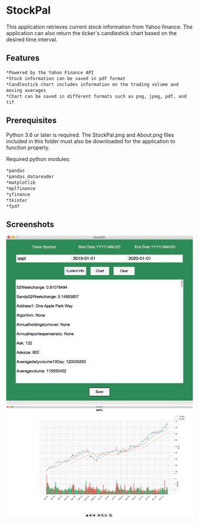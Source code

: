 # StockPal

This application retrieves current stock information from Yahoo finance.  The application can also return the ticker's candlestick chart based on the desired time interval.

## Features
    *Powered by the Yahoo Finance API
    *Stock information can be saved in pdf format
    *Candlestick chart includes information on the trading volume and moving averages
    *Chart can be saved in different formats such as png, jpeg, pdf, and tif
    

## Prerequisites
Python 3.6 or later is required.  The StockPal.png and About.png files included in this folder must also be downloaded for the application to function properly.

Required python modules:

    *pandas
    *pandas_datareader
    *matplotlib
    *mplfinance
    *yfinance
    *tkinter
    *fpdf
  
## Screenshots
![Image](Screenshots_of_App/Screenshot_1.png)
![Image](Screenshots_of_App/Screenshot_2.png)
